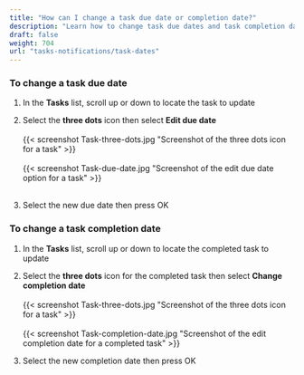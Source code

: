 ```yaml
---
title: "How can I change a task due date or completion date?"
description: "Learn how to change task due dates and task completion dates"
draft: false
weight: 704
url: "tasks-notifications/task-dates"
---
```

### To change a task due date
1. In the **Tasks** list, scroll up or down to locate the task to update

2. Select the **three dots** icon then select **Edit due date**<br /><br />
{{< screenshot Task-three-dots.jpg "Screenshot of the three dots icon for a task" >}}<br /><br />
{{< screenshot Task-due-date.jpg "Screenshot of the edit due date option for a task" >}}<br /><br />

3. Select the new due date then press OK

### To change a task completion date
1. In the **Tasks** list, scroll up or down to locate the completed task to update
2. Select the **three dots** icon for the completed task then select **Change completion date**<br /><br />
{{< screenshot Task-three-dots.jpg "Screenshot of the three dots icon for a task" >}}<br /><br />
{{< screenshot Task-completion-date.jpg "Screenshot of the edit completion date for a completed task" >}}

3. Select the new completion date then press OK
